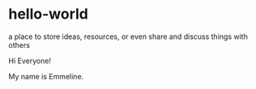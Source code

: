 # hello-world
a place to store ideas, resources, or even share and discuss things with others


Hi Everyone! 

My name is Emmeline. 
